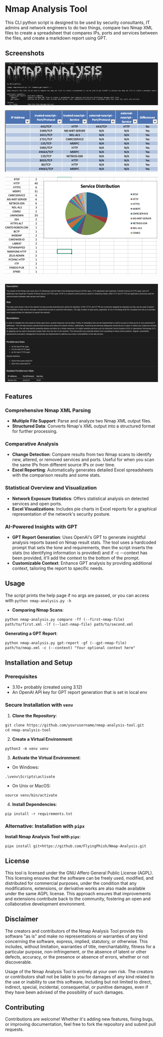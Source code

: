 # Nmap Analysis Tool

This CLI python script is designed to be used by security consultants, IT admins and network engineers to do two things, compare two Nmap XML files to create a spreadsheet that compares IPs, ports and services between the files, and create a markdown report using GPT.

## Screenshots

![Introduction](images/tool.png)

![Snippet of Spreadsheet](images/spreadsheet.png)

![Spreadsheet Pie Chart](images/spreadsheet-pie.png)

![Sample GPT Report](images/gpt-report.png)
---
## Features

### Comprehensive Nmap XML Parsing

- **Multiple File Support**: Parse and analyze two Nmap XML output files.
- **Structured Data**: Converts Nmap's XML output into a structured format for further processing.

### Comparative Analysis

- **Change Detection**: Compare results from two Nmap scans to identify new, altered, or removed services and ports. Useful for when you scan the same IPs from different source IPs or over time.
- **Excel Reporting**: Automatically generates detailed Excel spreadsheets with the comparison results and some stats.

### Statistical Overview and Visualization

- **Network Exposure Statistics**: Offers statistical analysis on detected services and open ports.
- **Excel Visualizations**: Includes pie charts in Excel reports for a graphical representation of the network's security posture.

### AI-Powered Insights with GPT

- **GPT Report Generation**: Uses OpenAI's GPT to generate insightful analysis reports based on Nmap result stats. The tool uses a hardcoded prompt that sets the tone and requirements, then the script inserts the stats (no identifying information is provided) and if -c --context has been provided, it'll add the context to the bottom of the prompt.
- **Customizable Context**: Enhance GPT analysis by providing additional context, tailoring the report to specific needs.

## Usage
The script prints the help page if no args are passed, or you can access with `python nmap-analysis.py -h`

- **Comparing Nmap Scans**:
```
python nmap-analysis.py compare -ff (--first-nmap-file) path/to/first.xml -lf (--last-nmap-file) path/to/second.xml
```

**Generating a GPT Report**:
``` 
python nmap-analysis.py gpt-report -gf (--gpt-nmap-file) path/to/nmap.xml -c (--context) "Your optional context here"
```

## Installation and Setup

### Prerequisites

- 3.10+ probably (created using 3.12)
- An OpenAI API key for GPT report generation that is set in local env

### Secure Installation with `venv`

1. **Clone the Repository**:
```
git clone https://github.com/yourusername/nmap-analysis-tool.git
cd nmap-analysis-tool
```

2. **Create a Virtual Environment**:
```
python3 -m venv venv
```

3. **Activate the Virtual Environment**:

- On Windows:
```
.\venv\Scripts\activate
```

- On Unix or MacOS:
``` 
source venv/bin/activate
```

4. **Install Dependencies**:
``` 
pip install -r requirements.txt
```

### Alternative: Installation with `pipx`

**Install Nmap Analysis Tool with `pipx`**:

``` 
pipx install git+https://github.com/FlyingPhish/Nmap-Analysis.git
```

## License

This tool is licensed under the GNU Affero General Public License (AGPL). This licensing ensures that the software can be freely used, modified, and distributed for commercial purposes, under the condition that any modifications, extensions, or derivative works are also made available under the same AGPL license. This approach ensures that improvements and extensions contribute back to the community, fostering an open and collaborative development environment.

## Disclaimer

The creators and contributors of the Nmap Analysis Tool provide this software "as is" and make no representations or warranties of any kind concerning the software, express, implied, statutory, or otherwise. This includes, without limitation, warranties of title, merchantability, fitness for a particular purpose, non-infringement, or the absence of latent or other defects, accuracy, or the presence or absence of errors, whether or not discoverable.

Usage of the Nmap Analysis Tool is entirely at your own risk. The creators or contributors shall not be liable to you for damages of any kind related to the use or inability to use this software, including but not limited to direct, indirect, special, incidental, consequential, or punitive damages, even if they have been advised of the possibility of such damages.

## Contributing

Contributions are welcome! Whether it's adding new features, fixing bugs, or improving documentation, feel free to fork the repository and submit pull requests.